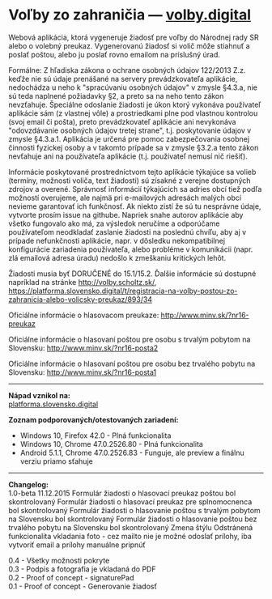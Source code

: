 Voľby zo zahraničia — [volby.digital](https://volby.digital/)
============================

Webová aplikácia, ktorá vygeneruje žiadosť pre voľby do Národnej rady SR
alebo o volebný preukaz. Vygenerovanú žiadosť si volič môže stiahnuť a poslať poštou,
alebo ju poslať rovno emailom na príslušný úrad.


Formálne: Z hľadiska zákona o ochrane osobných údajov 122/2013 Z.z. keďže nie sú údaje prenášané na servery prevádzkovateľa aplikácie, nedochádza u neho k "spracúvaniu osobných údajov" v zmysle §4.3.a, nie sú teda naplnené požiadavky §2, a preto sa na neho tento zákon nevzťahuje. Špeciálne odoslanie žiadosti je úkon ktorý vykonáva používateľ aplikácie sám (z vlastnej vôle) a prostriedkami plne pod vlastnou kontrolou (svoj email či pošta), preto prevádzkovateľ aplikácie ani nevykonáva "odovzdávanie osobných údajov tretej strane", t.j. poskytovanie údajov v zmysle §4.3.a.1. Aplikácia je určená pre pomoc zabezpečovania osobnej činnosti fyzickej osoby a v takomto prípade sa v zmysle §3.2.a tento zákon nevťahuje ani na používateľa aplikácie (t.j. používateľ nemusí nič riešiť).

Informácie poskytované prostredníctvom tejto aplikácie týkajúce sa volieb (termíny, možnosti voliča, text žiadosti) sú zísakné z verejne dostupných zdrojov a overené. Správnosť informácií týkajúcich sa adries obcí tiež podľa možností overujeme, ale najmä pri e-mailových adresách malých obcí nevieme garantovať ich funkčnosť. Ak niekto zistí že sú tu nesprávne údaje, vytvorte prosím issue na githube. Napriek snahe autorov aplikácie aby všetko fungovalo ako má, za výsledok neručíme a odporúčame používateľom neodkladať zaslanie žiadosti na poslednú chvíľu, aby aj v prípade nefunkčnosti aplikácie, napr. v dôsledku nekompatibilnej konfigurácie zariadenia používateľa, alebo probléme v komunikácii (napr. zlá emailová adresa úradu) nedošlo k zmeškaniu kritických lehôt.

Žiadosti musia byť DORUČENÉ do 15.1/15.2. Ďalšie informácie sú dostupné napríklad na stránke http://volby.scholtz.sk/, https://platforma.slovensko.digital/t/registracia-na-volby-postou-zo-zahranicia-alebo-volicsky-preukaz/893/34

Oficiálne informácie o hlasovacom preukaze: http://www.minv.sk/?nr16-preukaz 

Oficiálne informácie o hlasovaní poštou pre osobu s trvalým pobytom na Slovensku: http://www.minv.sk/?nr16-posta2

Oficiálne informácie o hlasovaní poštou pre osobu bez trvalého pobytu na Slovensku: http://www.minv.sk/?nr16-posta1

---

**Nápad vznikol na:**  
[platforma.slovensko.digital](https://platforma.slovensko.digital/)

**Zoznam podporovaných/otestovaných zariadení:**  

* Windows 10, Firefox 42.0 - Plná funkcionalita
* Windows 10, Chrome 47.0.2526.80 - Plná funkcionalita
* Android 5.1.1, Chrome 47.0.2526.83 - Funguje, ale preview a finálnu verziu priamo sťahuje

---

**Changelog:**  
  1.0-beta 11.12.2015 
	Formulár žiadosti o hlasovací preukaz poštou bol skontrolovaný
	Formulár žiadosti o hlasovací preukaz pre splnomocnenca bol skontrolovaný
	Formulár žiadosti o hlasovanie poštou s trvalým pobytom na Slovensku bol skontrolovaný
	Formulár žiadosti o hlasovanie poštou bez trvalého pobytu na Slovensku bol skontrolovaný
	Zmena štýlu
	Odstránená funkcionalita vkladania foto - cez mailto nie je možné odoslať prílohy, iba vytvoriť email a prílohy manuálne pripnúť
	
  0.4 - Všetky možnosti pokryte  
  0.3 - Podpis a fotografia je vkladaná do PDF  
  0.2 - Proof of concept - signaturePad  
  0.1 - Proof of concept - Generovanie žiadosť
